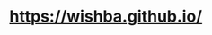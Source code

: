 # https://wishba.github.io/

<!--
headless cms hashnode
https://wishba-blog.vercel.app/
https://github.com/wishba/starter-kit
-->
